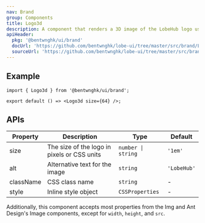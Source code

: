 ```yaml
---
nav: Brand
group: Components
title: Logo3d
description: A component that renders a 3D image of the LobeHub logo using a CDN-hosted asset.
apiHeader:
  pkg: '@bentwnghk/ui/brand'
  docUrl: 'https://github.com/bentwnghk/lobe-ui/tree/master/src/brand/Logo3d/index.md'
  sourceUrl: 'https://github.com/bentwnghk/lobe-ui/tree/master/src/brand/Logo3d/index.tsx'
---
```


## Example

```tsx
import { Logo3d } from '@bentwnghk/ui/brand';

export default () => <Logo3d size={64} />;
```

## APIs

| Property  | Description                                 | Type               | Default     |
| --------- | ------------------------------------------- | ------------------ | ----------- |
| size      | The size of the logo in pixels or CSS units | `number \| string` | `'1em'`     |
| alt       | Alternative text for the image              | `string`           | `'LobeHub'` |
| className | CSS class name                              | `string`           | -           |
| style     | Inline style object                         | `CSSProperties`    | -           |

Additionally, this component accepts most properties from the Img and Ant Design's Image components, except for `width`, `height`, and `src`.
